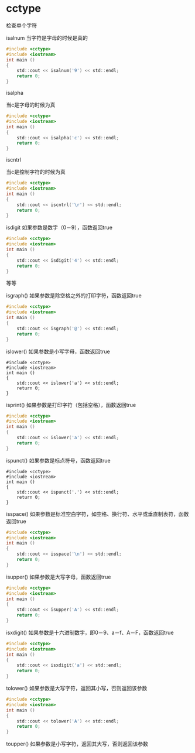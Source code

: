 # cctype

检查单个字符

isalnum 当字符是字母的时候是真的

```c
#include <cctype>
#include <iostream>
int main ()
{
    std::cout << isalnum('9') << std::endl;
    return 0;
}
```

isalpha

当c是字母的时候为真

```c
#include <cctype>
#include <iostream>
int main ()
{
    std::cout << isalpha('c') << std::endl;
    return 0;
}
```

iscntrl

当c是控制字符的时候为真

```c
#include <cctype>
#include <iostream>
int main ()
{
    std::cout << iscntrl('\r') << std::endl;
    return 0;
}
```

isdigit
 如果参数是数字（0－9），函数返回true
```c
#include <cctype>
#include <iostream>
int main ()
{
    std::cout << isdigit('4') << std::endl;
    return 0;
}

```

等等

isgraph()  如果参数是除空格之外的打印字符，函数返回true

```c
#include <cctype>
#include <iostream>
int main ()
{
    std::cout << isgraph('@') << std::endl;
    return 0;
}

```

islower()  如果参数是小写字母，函数返回true
```
#include <cctype>
#include <iostream>
int main ()
{
    std::cout << islower('a') << std::endl;
    return 0;
}

```

isprint()  如果参数是打印字符（包括空格），函数返回true
```c
#include <cctype>
#include <iostream>
int main ()
{
    std::cout << islower('a') << std::endl;
    return 0;
}

```

ispunct()  如果参数是标点符号，函数返回true

```
#include <cctype>
#include <iostream>
int main ()
{
    std::cout << ispunct('.') << std::endl;
    return 0;
}
```

isspace()  如果参数是标准空白字符，如空格、换行符、水平或垂直制表符，函数返回true
```c
#include <cctype>
#include <iostream>
int main ()
{
    std::cout << isspace('\n') << std::endl;
    return 0;
}
```

isupper()  如果参数是大写字母，函数返回true
```c
#include <cctype>
#include <iostream>
int main ()
{
    std::cout << isupper('A') << std::endl;
    return 0;
}
```

isxdigit() 如果参数是十六进制数字，即0－9、a－f、A－F，函数返回true
```c
#include <cctype>
#include <iostream>
int main ()
{
    std::cout << isxdigit('a') << std::endl;
    return 0;
}
```

tolower()  如果参数是大写字符，返回其小写，否则返回该参数
```c
#include <cctype>
#include <iostream>
int main ()
{
    std::cout << tolower('A') << std::endl;
    return 0;
}
```
toupper()  如果参数是小写字符，返回其大写，否则返回该参数